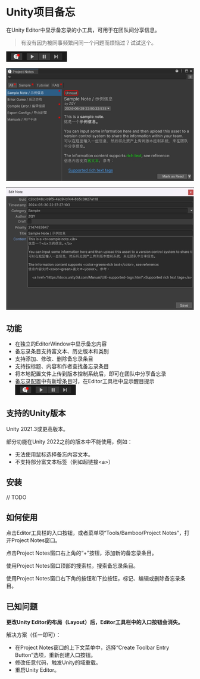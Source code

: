 # Unity项目备忘

在Unity Editor中显示备忘录的小工具，可用于在团队间分享信息。

> 有没有因为被同事频繁问同一个问题而烦恼过？试试这个。

![Toolbar Entry](./Documents~/imgs/projectnotes_toolbar_entry.gif)

![Main Window](./Documents~/imgs/projectnotes_main_window.png)

![Note Editing Window](./Documents~/imgs/projectnotes_note_editing_window.png)


## 功能

- 在独立的EditorWindow中显示备忘内容
- 备忘录条目支持富文本、历史版本和类别
- 支持添加、修改、删除备忘录条目
- 支持按标题、内容和作者查找备忘录条目
- 将本地配置文件上传到版本控制系统后，即可在团队中分享备忘录
- 备忘录配置中有新增条目时，在Editor工具栏中显示醒目提示 ![Toolbar Entry](./Documents~/imgs/projectnotes_toolbar_entry.gif)


## 支持的Unity版本

Unity 2021.3或更高版本。

部分功能在Unity 2022之前的版本中不能使用，例如：
- 无法使用鼠标选择备忘内容文本。
- 不支持部分富文本标签（例如超链接<a\>）


## 安装

// TODO


## 如何使用

点击Editor工具栏的入口按钮，或者菜单项“Tools/Bamboo/Project Notes”，打开Project Notes窗口。

点击Project Notes窗口右上角的“+”按钮，添加新的备忘录条目。

使用Project Notes窗口顶部的搜索栏，搜索备忘录条目。

使用Project Notes窗口右下角的按钮和下拉按钮，标记、编辑或删除备忘录条目。


## 已知问题

**更改Unity Editor的布局（Layout）后，Editor工具栏中的入口按钮会消失。**

解决方案（任一即可）：

- 在Project Notes窗口的上下文菜单中，选择“Create Toolbar Entry Button”选项，重新创建入口按钮。
- 修改任意代码，触发Unity的域重载。
- 重启Unity Editor。